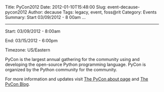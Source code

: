 Title: PyCon2012
Date: 2012-01-10T15:48:00
Slug: event-decause-pycon2012
Author: decause
Tags: legacy, event, foss@rit
Category: Events
Summary: Start  03/09/2012 - 8 00am ... 

---
Start: 03/09/2012 - 8:00am

End: 03/15/2012 - 6:00pm

Timezone: US/Eastern

PyCon is the largest annual gathering for the community using and developing
the open-source Python programming language. PyCon is organized by the Python
community for the community.

For more information and updates visit [The PyCon about
page](https://us.pycon.org/2012/about/) and [The PyCon
Blog](http://pycon.blogspot.com/).

